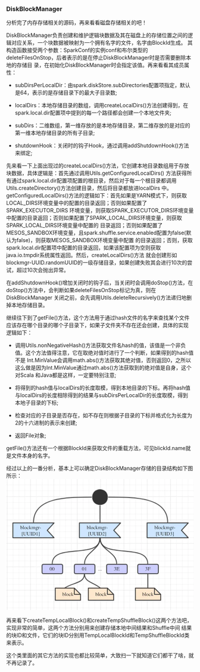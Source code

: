 ### DiskBlockManager

分析完了内存存储相关的源码，再来看看磁盘存储相关的吧！

DiskBlockManager负责创建和维护逻辑块数据及其在磁盘上的存储位置之间的逻辑对应关系，一个块数据被映射为一个拥有名字的文件，名字由BlockId生成。
其构造函数接受两个参数：SparkConf的实例conf和布尔类型的deleteFilesOnStop，后者表示的是在停止DiskBlockManager时是否需要删除本地的存储目
录，在初始化DiskBlockManager时会指定该值。再来看看其成员属性：
  * subDirsPerLocalDir：由spark.diskStore.subDirectories配置项指定，默认是64，表示的是存储目录下的最大子目录数;

  * localDirs：本地存储目录的数组，调用createLocalDirs()方法创建得到，在spark.local.dir配置项中提到的每一个路径都会创建一个本地文件夹;

  * subDirs：二维数组，第一维存放的是本地存储目录，第二维存放的是对应的第一维本地存储目录的所有子目录;

  * shutdownHook：关闭时的钩子Hook，通过调用addShutdownHook()方法来绑定;

先来看一下上面出现过的createLocalDirs()方法，它创建本地目录数组用于存放块数据，具体逻辑是：首先通过调用Utils.getConfiguredLocalDirs()
方法获得所有通过spark.local.dir配置项配置的根目录，然后对于每一个根目录都调用Utils.createDirectory()方法创建目录，然后将目录都放进localDirs
中。getConfiguredLocalDirs()方法的逻辑如下：首先如果是YARN模式下，则获取LOCAL_DIRS环境变量中的配置的目录返回；否则如果配置了SPARK_EXECUTOR_DIRS
环境变量，则获取SPARK_EXECUTOR_DIRS环境变量中配置的目录返回；否则如果配置了SPARK_LOCAL_DIRS环境变量，则获取SPARK_LOCAL_DIRS环境变量中配置的
目录返回；否则如果配置了MESOS_SANDBOX环境变量，且spark.shuffle.service.enabled配置为false(默认为false)，则获取MESOS_SANDBOX环境变量中配置
的目录返回；否则，获取spark.local.dir配置项中配置的目录返回，如果该配置项为空则获取java.io.tmpdir系统属性返回。然后，createLocalDirs()方法
就会创建形如blockmgr-UUID.randomUUID的一级存储目录，如果创建失败其会进行10次的尝试，超过10次会抛出异常。

在addShutdownHook()增加关闭时的钩子后，当关闭时会调用doStop()方法，在doStop()方法中，会判断如果deleteFilesOnStop标记为真，则在DiskBlockManager
关闭之前，会先调用Utils.deleteRecursively()方法递归地删掉本地存储目录。

继续往下到了getFile()方法，这个方法用于通过hash文件的名字来查找某个文件应该存在哪个目录的哪个子目录下，如果子文件夹不存在还会创建，具体的实现
逻辑如下：
  * 调用Utils.nonNegativeHash()方法获取文件名hash的值，该值是一个非负值。这个方法值得注意，它在取绝对值时进行了一个判断，如果得到的hash值不是
  Int.MinValue会调用math.abs()方法获取其绝对值，否则返回0，之所以这么做是因为Int.MinValue通过math.abs()方法获取到的绝对值是自身，这个对Scala
  和Java都是这样，一定要特别注意;

  * 将得到的hash值与localDirs的长度取模，得到本地目录的下标。再将hash值与localDirs的长度相除得到的结果与subDirsPerLocalDir的长度取模，得到
  本地子目录的下标;

  * 检查对应的子目录是否存在，如不存在则根据子目录的下标并格式化为长度为2的十六进制的表示来创建;

  * 返回File对象;

getFile()方法还有一个根据BlockId来获取文件的重载方法，可见blickId.name就是文件本身的名字。

经过以上的一番分析，基本上可以确定DiskBlockManager存储的目录结构如下图所示：
![DiskBlockManager目录结构](../image/diskblockmanager.png "DiskBlockManager目录结构")

再来看下createTempLocalBlock()和createTempShuffleBlock()这两个方法吧，实现非常的简单，这两个方法分别用来创建存储本地中间结果和Shuffle中间
结果的块ID和文件，它们的块ID分别用TempLocalBlockId和TempShuffleBlockId类来表示。

这个类里面的其它方法的实现也都比较简单，大致扫一下就知道它们都干了啥，就不再记录了。